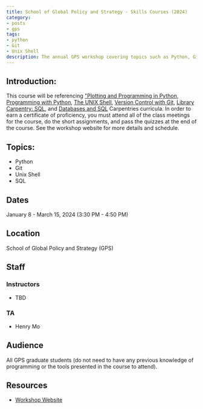 ```yaml
---
title: School of Global Policy and Strategy - Skills Courses (2024)
category:
- posts
- gps
tags:
- python
- Git
- Unix Shell
description: The annual GPS workshop covering topics such as Python, Git, and Unix Shell.
---
```


## Introduction:

This course will be referencing ["Plotting and Programming in Python](https://swcarpentry.github.io/python-novice-gapminder/), [Programming with Python](https://swcarpentry.github.io/python-novice-inflammation/instructor/12-cmdline.html), [The UNIX Shell](https://librarycarpentry.org/lc-shell/), [Version Control with Git](https://swcarpentry.github.io/git-novice/index.html), [Library Carpentry: SQL](https://librarycarpentry.org/lc-sql/), and [Databases and SQL](https://swcarpentry.github.io/sql-novice-survey/) Carpentries curricula. In order to earn a certificate of proficiency, you must attend all of the class meetings for the course, do the short  assignments, and pass the quizzes at the end of the course. See the workshop website for more details and schedule.

## Topics:

* Python
* Git
* Unix Shell
* SQL

## Dates
January 8 - March 15, 2024 (3:30 PM - 4:50 PM)


## Location
School of Global Policy and Strategy (GPS)


## Staff

### Instructors
* TBD

### TA
* Henry Mo


## Audience
All GPS graduate students (do not need to have any previous knowledge of programming or the tools presented in the course to attend).


## Resources
* [Workshop Website](https://ucsdlib.github.io/WIN2023-GPS-Skills-Courses/)
